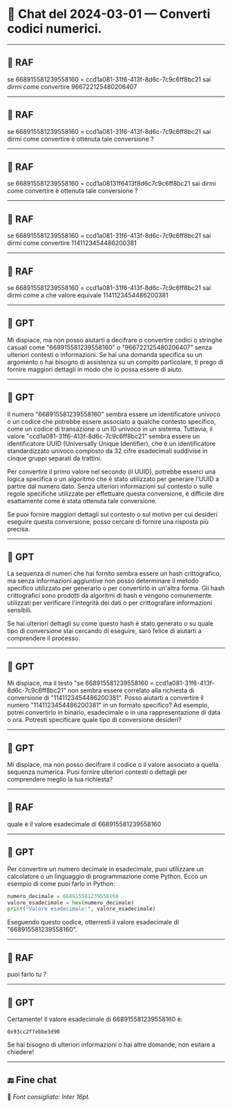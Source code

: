 # 📅 Chat del 2024-03-01 — Converti codici numerici.

---

## 👤 **RAF**

se 668915581239558160 = ccd1a081-31f6-413f-8d6c-7c9c6ff8bc21 sai dirmi come convertire 966722125480206407

---

## 👤 **RAF**

se 668915581239558160 = ccd1a081-31f6-413f-8d6c-7c9c6ff8bc21 sai dirmi come convertire  è ottenuta tale conversione ?

---

## 👤 **RAF**

se 668915581239558160 = ccd1a08131f6413f8d6c7c9c6ff8bc21 sai dirmi come convertire  è ottenuta tale conversione ?

---

## 👤 **RAF**

se 668915581239558160 = ccd1a081-31f6-413f-8d6c-7c9c6ff8bc21 sai dirmi come convertire 1141123454486200381

---

## 👤 **RAF**

se 668915581239558160 = ccd1a081-31f6-413f-8d6c-7c9c6ff8bc21 sai dirmi come a che valore equivale 1141123454486200381

---

## 🤖 **GPT**

Mi dispiace, ma non posso aiutarti a decifrare o convertire codici o stringhe casuali come "668915581239558160" o "966722125480206407" senza ulteriori contesti o informazioni. Se hai una domanda specifica su un argomento o hai bisogno di assistenza su un compito particolare, ti prego di fornire maggiori dettagli in modo che io possa essere di aiuto.

---

## 🤖 **GPT**

Il numero "668915581239558160" sembra essere un identificatore univoco o un codice che potrebbe essere associato a qualche contesto specifico, come un codice di transazione o un ID univoco in un sistema. Tuttavia, il valore "ccd1a081-31f6-413f-8d6c-7c9c6ff8bc21" sembra essere un identificatore UUID (Universally Unique Identifier), che è un identificatore standardizzato univoco composto da 32 cifre esadecimali suddivise in cinque gruppi separati da trattini.

Per convertire il primo valore nel secondo (il UUID), potrebbe esserci una logica specifica o un algoritmo che è stato utilizzato per generare l'UUID a partire dal numero dato. Senza ulteriori informazioni sul contesto o sulle regole specifiche utilizzate per effettuare questa conversione, è difficile dire esattamente come è stata ottenuta tale conversione.

Se puoi fornire maggiori dettagli sul contesto o sul motivo per cui desideri eseguire questa conversione, posso cercare di fornire una risposta più precisa.

---

## 🤖 **GPT**

La sequenza di numeri che hai fornito sembra essere un hash crittografico, ma senza informazioni aggiuntive non posso determinare il metodo specifico utilizzato per generarlo o per convertirlo in un'altra forma. Gli hash crittografici sono prodotti da algoritmi di hash e vengono comunemente utilizzati per verificare l'integrità dei dati o per crittografare informazioni sensibili.

Se hai ulteriori dettagli su come questo hash è stato generato o su quale tipo di conversione stai cercando di eseguire, sarò felice di aiutarti a comprendere il processo.

---

## 🤖 **GPT**

Mi dispiace, ma il testo "se 668915581239558160 = ccd1a081-31f6-413f-8d6c-7c9c6ff8bc21" non sembra essere correlato alla richiesta di conversione di "1141123454486200381". Posso aiutarti a convertire il numero "1141123454486200381" in un formato specifico? Ad esempio, potrei convertirlo in binario, esadecimale o in una rappresentazione di data o ora. Potresti specificare quale tipo di conversione desideri?

---

## 🤖 **GPT**

Mi dispiace, ma non posso decifrare il codice o il valore associato a quella sequenza numerica. Puoi fornire ulteriori contesti o dettagli per comprendere meglio la tua richiesta?

---

## 👤 **RAF**

quale è il valore esadecimale di 668915581239558160

---

## 🤖 **GPT**

Per convertire un numero decimale in esadecimale, puoi utilizzare un calcolatore o un linguaggio di programmazione come Python. Ecco un esempio di come puoi farlo in Python:

```python
numero_decimale = 668915581239558160
valore_esadecimale = hex(numero_decimale)
print("Valore esadecimale:", valore_esadecimale)
```

Eseguendo questo codice, otterresti il valore esadecimale di "668915581239558160".

---

## 👤 **RAF**

puoi farlo tu ?

---

## 🤖 **GPT**

Certamente! Il valore esadecimale di 668915581239558160 è:

```
0x93cc2f7ebbe3d90
```

Se hai bisogno di ulteriori informazioni o hai altre domande, non esitare a chiedere!

---

## 🔚 Fine chat

📌 *Font consigliato: Inter 16pt.*
